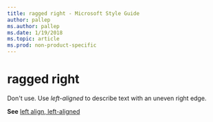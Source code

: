 ```yaml
---
title: ragged right - Microsoft Style Guide
author: pallep
ms.author: pallep
ms.date: 1/19/2018
ms.topic: article
ms.prod: non-product-specific
---
```


# ragged right

Don't use. Use *left-aligned* to describe text with an uneven right edge. 

**See** [left align, left-aligned](/style-guide/a-z-word-list-term-collections/l/left-align-left-aligned)
